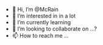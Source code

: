 - 👋 Hi, I’m @McRain
- 👀 I’m interested in in a lot
- 🌱 I’m currently learning 
- 💞️ I’m looking to collaborate on ...?
- 📫 How to reach me ...

<!---
McRain/McRain is a ✨ special ✨ repository because its `README.md` (this file) appears on your GitHub profile.
You can click the Preview link to take a look at your changes.
--->
